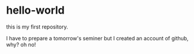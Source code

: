 # hello-world
this is my first repository.

I have to prepare a tomorrow's seminer but I created an account of github, why?
oh no!
